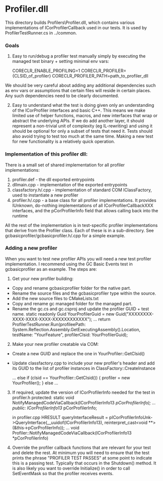 # Profiler.dll

This directory builds Profilers\Profiler.dll, which contains various implementations of ICorProfilerCallback used in our tests. It is used by ProfilerTestRunner.cs in ../common.

### Goals

1) Easy to run/debug a profiler test manually simply by executing the managed test binary + setting minimal env vars:

    CORECLR_ENABLE_PROFILING=1
    CORECLR_PROFILER={CLSID_of_profiler}
    CORECLR_PROFILER_PATH=path_to_profiler_dll

We should be very careful about adding any additional dependencies such as env vars or assumptions that certain files will reside in certain places. Any such dependencies need to be clearly documented.

2) Easy to understand what the test is doing given only an understanding of the ICorProfiler interfaces and basic C++.
This means we make limited use of helper functions, macros, and new interfaces that wrap or abstract the underlying APIs. If we do add another layer, it should represent a non-trivial unit of complexity (eg IL-rewriting) and using it should be optional for only a subset of tests that need it. Tests should also avoid trying to test too much at the same time. Making a new test for new functionality is a relatively quick operation.


### Implementation of this profiler dll:

There is a small set of shared implementation for all profiler implementations:

1. profiler.def - the dll exported entrypoints
2. dllmain.cpp - implementation of the exported entrypoints
3. classfactory.h/.cpp - implementation of standard COM IClassFactory, used to instantiate a new profiler
4. profiler.h/.cpp - a base class for all profiler implementations. It provides IUnknown, do-nothing implementations of all ICorProfilerCallbackXXX interfaces, and the pCorProfilerInfo field that allows calling back into the runtime

All the rest of the implementation is in test-specific profiler implementations that derive from the Profiler class. Each of these is in a sub-directory. See gcbasicprofiler/gcbasicprofiler.h/.cpp for a simple example.

### Adding a new profiler

When you want to test new profiler APIs you will need a new test profiler implementation. I recommend using the GC Basic Events test in gcbasicprofiler as an example. The steps are:

1) Get your new profiler building:

 - Copy and rename gcbasicprofiler folder for the native part.
 - Rename the source files and the gcbasicprofiler type within the source.
 - Add the new source files to CMakeLists.txt
 - Copy and rename gc managed folder for the managed part.
 - Rename the gc.cs and gc.csproj and update the profiler GUID + test name.
   static readonly Guid YourProfilerGuid = new Guid("XXXXXXXX-XXXX-XXXX-XXXX-XXXXXXXXXXXX");
   ...
       return ProfilerTestRunner.Run(profileePath: System.Reflection.Assembly.GetExecutingAssembly().Location,
           testName: "YourFeature",
           profilerClsid: YourProfilerGuid);

2) Make your new profiler creatable via COM:

 - Create a new GUID and replace the one in YourProfiler::GetClsid()
 - Update classfactory.cpp to include your new profiler's header and add its GUID to the list of profiler instances in ClassFactory::CreateInstance

    ...
    else if (clsid == YourProfiler::GetClsid())
    {
        profiler = new YourProfiler();
    }
    else
    ...

3) If required, update the version of ICorProfilerInfo needed for the test 
   in profiler.h
   protected:
      static void NotifyManagedCodeViaCallback(ICorProfilerInfo13 *pCorProfilerInfo);
   ...
   public:
      ICorProfilerInfo13* pCorProfilerInfo;

   in profiler.cpp
   HRESULT queryInterfaceResult = pICorProfilerInfoUnk->QueryInterface(__uuidof(ICorProfilerInfo13), reinterpret_cast<void **>(&this->pCorProfilerInfo));
   ...
   void Profiler::NotifyManagedCodeViaCallback(ICorProfilerInfo13 *pCorProfilerInfo)

4) Override the profiler callback functions that are relevant for your test and delete the rest. At minimum you will need to ensure that the test prints the phrase "PROFILER TEST PASSES" at some point to indicate this is a passing test. Typically that occurs in the Shutdown() method. It is also likely you want to override Initialize() in order to call SetEventMask so that the profiler receives events.
